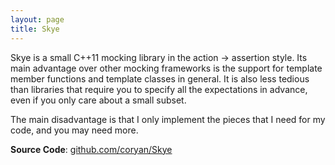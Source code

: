 ```yaml
---
layout: page
title: Skye
---
```


Skye is a small C++11 mocking library in the action -> assertion style.
Its main advantage over other mocking frameworks is the support for
template member functions and template classes in general.
It is also less tedious than libraries that require you to specify all
the expectations in advance, even if you only care about a small
subset.

The main disadvantage is that I only implement the pieces that I need
for my code, and you may need more.

**Source Code**: [github.com/coryan/Skye](http://github.com/coryan/Skye)
